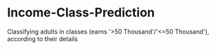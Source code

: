 # Income-Class-Prediction
Classifying adults in classes (earns '>50 Thousand'/'&lt;=50 Thousand'), according to their details
